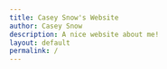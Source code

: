 ```yaml
---
title: Casey Snow's Website
author: Casey Snow
description: A nice website about me!
layout: default
permalink: /
---
```

